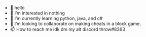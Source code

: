 - 👋 hello
- 👀 I’m interested in nothing
- 🌱 I’m currently learning python, java, and c#
- 💞️ I’m looking to collaborate on making cheats in a block game.
- 📫 How to reach me idk dm my alt discord throw#8363

<!---
qazwsx-11/qazwsx-11 is a ✨ special ✨ repository because its `README.md` (this file) appears on your GitHub profile.
You can click the Preview link to take a look at your changes.
--->
